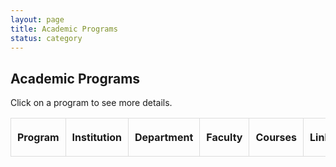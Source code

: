```yaml
---
layout: page
title: Academic Programs
status: category
---
```


## Academic Programs

Click on a program to see more details.

<table id="academicTable">
    <thead>
        <tr>
            <th>Program</th>
            <th>Institution</th>
            <th>Department</th>
            <th>Faculty</th>
            <th>Courses</th>
            <th>Link</th>
            <th>Exhibitions</th>
            <th>More Info</th>
        </tr>
    </thead>
    <tbody>
        <!-- JavaScript will populate this -->
    </tbody>
</table>

<style>
    table {
        width: 100%;
        border-collapse: collapse;
    }
    th, td {
        padding: 10px;
        border: 1px solid #ddd;
        text-align: left;
    }
    .hidden {
        display: none;
    }
    .details-row td {
        background-color: #f9f9f9;
        font-style: italic;
    }
    .show-more-btn {
        padding: 5px 10px;
        background-color: #007bff;
        color: white;
        border: none;
        cursor: pointer;
        border-radius: 4px;
    }
    .show-more-btn:hover {
        background-color: #0056b3;
    }
</style>

<script src="{{ site.baseurl }}/assets/js/academicTable.js"></script>

